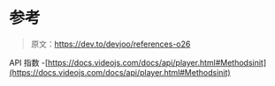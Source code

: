 # 参考

> 原文：<https://dev.to/devjoo/references-o26>

API 指数
-[https://docs.videojs.com/docs/api/player.html#Methodsinit](https://docs.videojs.com/docs/api/player.html#Methodsinit)
